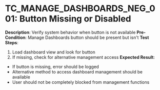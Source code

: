 # TC_MANAGE_DASHBOARDS_NEG_001: Button Missing or Disabled

**Description**: Verify system behavior when button is not available
**Pre-Condition**: Manage Dashboards button should be present but isn't
**Test Steps**:
1. Load dashboard view and look for button
2. If missing, check for alternative management access
**Expected Result**:
- If button is missing, error should be logged
- Alternative method to access dashboard management should be available
- User should not be completely blocked from management functions